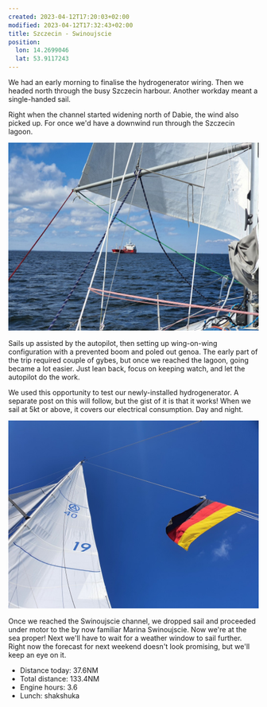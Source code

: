 ```yaml
---
created: 2023-04-12T17:20:03+02:00
modified: 2023-04-12T17:32:43+02:00
title: Szczecin - Swinoujscie
position:
  lon: 14.2699046
  lat: 53.9117243
---
```


We had an early morning to finalise the hydrogenerator wiring. Then we headed north through the busy Szczecin harbour. Another workday meant a single-handed sail.

Right when the channel started widening north of Dabie, the wind also picked up. For once we'd have a downwind run through the Szczecin lagoon.

![Image](../2023/cc10e7bf3f59f0297158a58c53b20f1c.jpg) 

Sails up assisted by the autopilot, then setting up wing-on-wing configuration with a prevented boom and poled out genoa. The early part of the trip required couple of gybes, but once we reached the lagoon, going became a lot easier. Just lean back, focus on keeping watch, and let the autopilot do the work.

We used this opportunity to test our newly-installed hydrogenerator. A separate post on this will follow, but the gist of it is that it works! When we sail at 5kt or above, it covers our electrical consumption. Day and night.

![Image](../2023/9e835ec840bae202241b50d1fddf7053.jpg) 

Once we reached the Swinoujscie channel, we dropped sail and proceeded under motor to the by now familiar Marina Swinoujscie. Now we're at the sea proper! Next we'll have to wait for a weather window to sail further. Right now the forecast for next weekend doesn't look promising, but we'll keep an eye on it.

* Distance today: 37.6NM
* Total distance: 133.4NM
* Engine hours: 3.6
* Lunch: shakshuka
